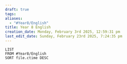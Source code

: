 ```yaml
---
draft: true
tags: 
aliases:
  - "#Year8/English"
title: Year 8 English
creation_date: Monday, February 3rd 2025, 12:59:31 pm
last_edit_date: Sunday, February 23rd 2025, 7:24:35 pm
---
```

```dataview
LIST
FROM #Year8/English   
SORT file.ctime DESC
```
